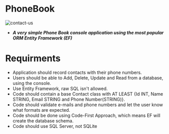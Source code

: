 # PhoneBook
 ![contact-us](https://github.com/user-attachments/assets/adc5ea58-09c7-4eb5-a74c-077842bd57a5)
- ***A very simple Phone Book console application using the most popular ORM Entity Framework (EF)***

# Requirments
- Application should record contacts with their phone numbers.
- Users should be able to Add, Delete, Update and Read from a database, using the console.
- Use Entity Framework, raw SQL isn't allowed.
- Code should contain a base Contact class with AT LEAST {Id INT, Name STRING, Email STRING and Phone Number(STRING)}.
- Code should validate e-mails and phone numbers and let the user know what formats are expected.
- Code should be done using Code-First Approach, which means EF will create the database schema.
- Code should use SQL Server, not SQLite
